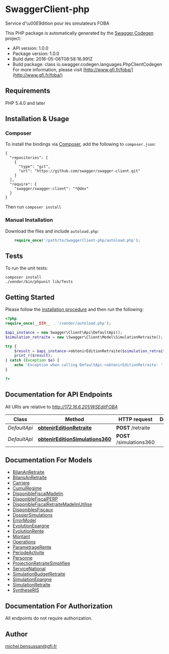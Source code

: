 # SwaggerClient-php
Service d'\u00E9dition pour les simulateurs FOBA

This PHP package is automatically generated by the [Swagger Codegen](https://github.com/swagger-api/swagger-codegen) project:

- API version: 1.0.0
- Package version: 1.0.0
- Build date: 2016-05-06T08:58:16.991Z
- Build package: class io.swagger.codegen.languages.PhpClientCodegen
For more information, please visit [http://www.gfi.fr/foba/](http://www.gfi.fr/foba/)

## Requirements

PHP 5.4.0 and later

## Installation & Usage
### Composer

To install the bindings via [Composer](http://getcomposer.org/), add the following to `composer.json`:

```
{
  "repositories": [
    {
      "type": "git",
      "url": "https://github.com/swagger/swagger-client.git"
    }
  ],
  "require": {
    "swagger/swagger-client": "*@dev"
  }
}
```

Then run `composer install`

### Manual Installation

Download the files and include `autoload.php`:

```php
    require_once('/path/to/SwaggerClient-php/autoload.php');
```

## Tests 

To run the unit tests:

```
composer install
./vendor/bin/phpunit lib/Tests
```

## Getting Started

Please follow the [installation procedure](#installation--usage) and then run the following:

```php
<?php
require_once(__DIR__ . '/vendor/autoload.php');

$api_instance = new Swagger\Client\Api\DefaultApi();
$simulation_retraite = new \Swagger\Client\Model\SimulationRetraite(); // \Swagger\Client\Model\SimulationRetraite | contient les donn\u00E9es n\u00E9cessaires \u00E0 l'\u00E9dition de la simulation retraite experte effectu\u00E9e depuis SimRETAI

try {
    $result = $api_instance->obtenirEditionRetraite($simulation_retraite);
    print_r($result);
} catch (Exception $e) {
    echo 'Exception when calling DefaultApi->obtenirEditionRetraite: ', $e->getMessage(), "\n";
}

?>
```

## Documentation for API Endpoints

All URIs are relative to *http://172.16.6.201/WSEditFOBA*

Class | Method | HTTP request | Description
------------ | ------------- | ------------- | -------------
*DefaultApi* | [**obtenirEditionRetraite**](docs/DefaultApi.md#obtenireditionretraite) | **POST** /retraite | 
*DefaultApi* | [**obtenirEditionSimulations360**](docs/DefaultApi.md#obtenireditionsimulations360) | **POST** /simulations360 | 


## Documentation For Models

 - [BilanAnRetraite](docs/BilanAnRetraite.md)
 - [BilansAnRetraite](docs/BilansAnRetraite.md)
 - [Carriere](docs/Carriere.md)
 - [CumulRegime](docs/CumulRegime.md)
 - [DisponibleFiscalMadelin](docs/DisponibleFiscalMadelin.md)
 - [DisponibleFiscalPERP](docs/DisponibleFiscalPERP.md)
 - [DisponibleFiscalRetraiteMadelinUtilise](docs/DisponibleFiscalRetraiteMadelinUtilise.md)
 - [DisponiblesFiscaux](docs/DisponiblesFiscaux.md)
 - [DossierSimulations](docs/DossierSimulations.md)
 - [ErrorModel](docs/ErrorModel.md)
 - [EvolutionEpargne](docs/EvolutionEpargne.md)
 - [EvolutionRente](docs/EvolutionRente.md)
 - [Montant](docs/Montant.md)
 - [Operations](docs/Operations.md)
 - [ParametrageRente](docs/ParametrageRente.md)
 - [PeriodeActivite](docs/PeriodeActivite.md)
 - [Personne](docs/Personne.md)
 - [ProjectionRetraiteSimplifiee](docs/ProjectionRetraiteSimplifiee.md)
 - [ServiceNational](docs/ServiceNational.md)
 - [SimulationBudgetRetraite](docs/SimulationBudgetRetraite.md)
 - [SimulationEpargne](docs/SimulationEpargne.md)
 - [SimulationRetraite](docs/SimulationRetraite.md)
 - [SyntheseRIS](docs/SyntheseRIS.md)


## Documentation For Authorization

 All endpoints do not require authorization.


## Author

michel.bensussan@gfi.fr


